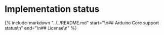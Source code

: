 # Implementation status

{%
   include-markdown "../../README.md"
   start="\n## Arduino Core support status\n"
   end="\n## License\n"
%}

